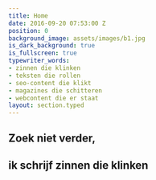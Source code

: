 ```yaml
---
title: Home
date: 2016-09-20 07:53:00 Z
position: 0
background_image: assets/images/b1.jpg
is_dark_background: true
is_fullscreen: true
typewriter_words:
- zinnen die klinken
- teksten die rollen
- seo-content die klikt
- magazines die schitteren
- webcontent die er staat
layout: section.typed
---
```


## Zoek niet verder,

## ik schrijf <span id="typed">zinnen die klinken</span>